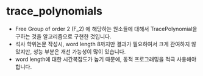 # trace_polynomials

* Free Group of order 2 (F_2) 에 해당하는 원소들에 대해서 TracePolynomial을 구하는 것을 알고리즘으로 구현한 것입니다. 
* 석사 학위논문 작성시, word length 8까지만 결과가 필요하여서 크게 관여하지 않았지만, 성능 부분은 개선 가능성이 많이 있습니다. 
* word length에 대한 시간복잡도가 높기 때문에, 동적 프로그래밍을 적극 사용해야합니다.
